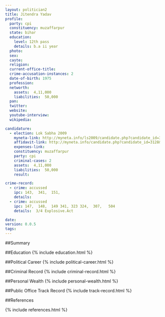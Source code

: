 ```yaml
---
layout: politician2
title: Jitendra Yadav
profile: 
  party: cpi
  constituency: muzaffarpur
  state: bihar
  education: 
    level: 12th pass
    details: b.a ii year
  photo: 
  sex: 
  caste: 
  religion: 
  current-office-title: 
  crime-accusation-instances: 2
  date-of-birth: 1975
  profession: 
  networth: 
    assets:  4,11,000
    liabilities:  50,000
  pan: 
  twitter: 
  website: 
  youtube-interview: 
  wikipedia: 

candidature: 
  - election: Lok Sabha 2009
    myneta-link: http://myneta.info/ls2009/candidate.php?candidate_id=3128
    affidavit-link: http://myneta.info/candidate.php?candidate_id=3128&scan=original
    expenses-link: 
    constituency: muzaffarpur 
    party: cpi
    criminal-cases: 2
    assets:  4,11,000
    liabilities:  50,000
    result:  

crime-record: 
  - crime: accussed
    ipc: 143,  341,  151,
    details:    
  - crime: accussed
    ipc: 147,  148,  149 341, 323 324,  307,   504
    details:  3/4 Explosive.Act  

date: 
version: 0.0.5
tags: 
---
```

##Summary


##Education
{% include education.html %}


##Political Career
{% include political-career.html %}


##Criminal Record
{% include criminal-record.html %}


##Personal Wealth
{% include personal-wealth.html %}


##Public Office Track Record
{% include track-record.html %}


##References


{% include references.html %}
